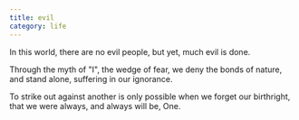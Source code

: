 ```yaml
---
title: evil
category: life
---
```


In this world,
there are no evil people,
but yet,
much evil is done.

Through the myth of "I",
the wedge of fear,
we deny the bonds of nature,
and stand alone,
suffering in our ignorance.

To strike out against another
is only possible
when we forget our birthright,
that we were always,
and always will be,
One.
